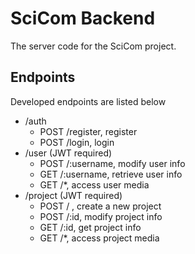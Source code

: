 # SciCom Backend
The server code for the SciCom project.

## Endpoints
Developed endpoints are listed below
- /auth
  - POST /register, register
  - POST /login, login
- /user (JWT required)
  - POST /:username, modify user info
  - GET /:username, retrieve user info
  - GET /\*, access user media
- /project (JWT required)
  - POST / , create a new project
  - POST /:id, modify project info
  - GET  /:id, get project info
  - GET /\*, access project media
